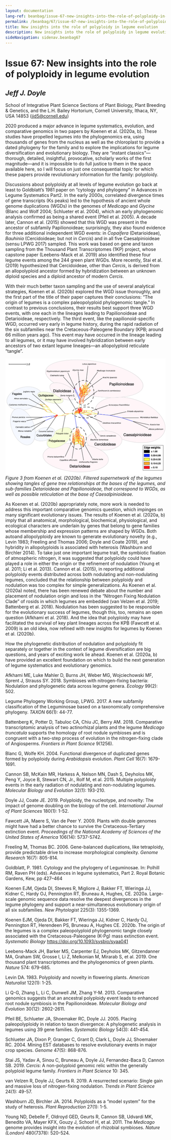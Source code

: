```yaml
---
layout: documentation
lang-ref: beanbag/issue-67-new-insights-into-the-role-of-polyploidy-in-legume-evolution
permalink: /beanbag/67/issue-67-new-insights-into-the-role-of-polyploidy-in-legume-evolution
title: New insights into the role of polyploidy in legume evolution
description: New insights into the role of polyploidy in legume evolution
sideNavigation: sidenav.beanbag67
---
```


# Issue 67: New insights into the role of polyploidy in legume evolution

## *Jeff J. Doyle*
School of Integrative Plant Science Sections of Plant Biology, Plant Breeding & Genetics, and the L.H. Bailey Hortorium, Cornell University, Ithaca, NY, USA 14853 (<jjd5@cornell.edu>)

2020 produced a major advance in legume systematics, evolution, and comparative genomics in two papers by Koenen et al. (2020a, b). These studies have propelled legumes into the phylogenomics era, using thousands of genes from the nucleus as well as the chloroplast to provide a dated phylogeny for the family and to explore the implications for legume diversification and evolutionary biology. They are “instant classics”—thorough, detailed, insightful, provocative, scholarly works of the first magnitude—and it is impossible to do full justice to them in the space available here, so I will focus on just one consequential topic for which these papers provide revolutionary information for the family: polyploidy.

Discussions about polyploidy at all levels of legume evolution go back at least to Goldblatt’s 1981 paper on “cytology and phylogeny” in Advances in Legume Systematics Part2. In the early 2000s, correlated divergence times of gene transcripts (Ks peaks) led to the hypothesis of ancient whole genome duplications (WGDs) in the genomes of *Medicago* and *Glycine* (Blanc and Wolf 2004; Schlueter et al. 2004), which an early phylogenomic analysis confirmed as being a shared event (Pfeil et al. 2005). A decade later, Cannon et al. (2015) showed that this WGD was present in the ancestor of subfamily Papilionoideae; surprisingly, they also found evidence for three additional independent WGD events: in *Copaifera* (Detarioideae), *Bauhinia* (Cercidoideae; but not in *Cercis*) and in all five Caesalpinioideae (sensu LPWG 2017) sampled. This work was based on gene and taxon sampling from the Thousand Plant Transcriptomes (1KP) project, whose capstone paper (Leebens-Mack et al. 2019) also identified these four legume events among the 244 green plant WGDs. More recently, Stai et al. (2019) hypothesized that Cercidoideae, other than *Cercis*, is derived from an allopolyploid ancestor formed by hybridization between an unknown diploid species and a diploid ancestor of modern *Cercis*.

With their much better taxon sampling and the use of several analytical strategies, Koenen et al. (2020b) explored the WGD issue thoroughly, and the first part of the title of their paper captures their conclusions: “The origin of legumes is a complex paleopolyploid phylogenomic tangle.” In contrast to previous conclusions, their results best support three WGD events, with one each in the lineages leading to Papilionoideae and Detarioideae, respectively. The third event, like the papilionoid-specific WGD, occurred very early in legume history, during the rapid radiation of the six subfamilies near the Cretaceous-Paleogene Boundary (KPB; around 66 million years ago). This event may have occurred in the lineage leading to all legumes, or it may have involved hybridization between early ancestors of two extant legume lineages—an allopolyploid reticulate “tangle”.

![](/assets/images/jjd-1.png)
*Figure 3 from Koenen et al. (2020b). Filtered supernetwork of the legumes showing tangles of gene tree relationships at the bases of the legumes, and sub-families Detarioideae and Papilionoideae, that correspond to WGDs, as well as possible reticulation at the base of Caesalpinioideae.*

As Koenen et al. (2020b) appropriately note, more work is needed to address this important comparative genomics question, which impinges on many significant evolutionary issues. The results of Koenen et al. (2020a, b) imply that all anatomical, morphological, biochemical, physiological, and ecological characters are underlain by genes that belong to gene families whose membership and expression patterns are shaped by WGDs. Both autoand allopolyploidy are known to generate evolutionary novelty (e.g., Levin 1983; Freeling and Thomas 2006; Doyle and Coate 2019), and hybridity in allopolyploids is associated with heterosis (Washburn and Birchler 2014). To take just one important legume trait, the symbiotic fixation of atmospheric nitrogen, it was suggested that polyploidy could have played a role in either the origin or the refinement of nodulation (Young et al. 2011; Li et al. 2013). Cannon et al. (2015), in reporting additional polyploidy events distributed across both nodulating and non-nodulating legumes, concluded that the relationship between polyploidy and nodulation was too complex for simple generalizations. As Koenen et al. (2020a) noted, there has been renewed debate about the number and placement of nodulation origin and loss in the “Nitrogen Fixing Nodulation Clade” of rosids in which legumes are embedded (van Velzen et al. 2019; Battenberg et al. 2018). Nodulation has been suggested to be responsible for the evolutionary success of legumes, though this, too, remains an open question (Afkhami et al. 2018). And the idea that polyploidy may have facilitated the survival of key plant lineages across the KPB (Fawcett et al. 2009) is an old idea, now refined with new insights for legumes by Koenen et al. (2020b).

How the phylogenetic distribution of nodulation and polyploidy fit separately or together in the context of legume diversification are big questions, and years of exciting work lie ahead. Koenen et al. (2020a, b) have provided an excellent foundation on which to build the next generation of legume systematics and evolutionary genomics.

Afkhami ME, Luke Mahler D, Burns JH, Weber MG, Wojciechowski MF, Sprent J, Strauss SY. 2018. Symbioses with nitrogen-fixing bacteria: Nodulation and phylogenetic data across legume genera. *Ecology* 99(2): 502.

Legume Phylogeny Working Group, LPWG. 2017. A new subfamily classification of the Leguminosae based on a taxonomically comprehensive phylogeny. *TAXON* 66(1): 44-77.

Battenberg K, Potter D, Tabuloc CA, Chiu JC, Berry AM. 2018. Comparative transcriptomic analysis of two actinorhizal plants and the legume *Medicago truncatula* supports the homology of root nodule symbioses and is congruent with a two-step process of evolution in the nitrogen-fixing clade of Angiosperms. *Frontiers in Plant Science* 9(1256).

Blanc G, Wolfe KH. 2004. Functional divergence of duplicated genes formed by polyploidy during *Arabidopsis* evolution. *Plant Cell* 16(7): 1679-1691.

Cannon SB, McKain MR, Harkess A, Nelson MN, Dash S, Deyholos MK, Peng Y, Joyce B, Stewart CN, Jr., Rolf M, et al. 2015. Multiple polyploidy events in the early radiation of nodulating and non-nodulating legumes. *Molecular Biology and Evolution* 32(1): 193-210.

Doyle JJ, Coate JE. 2019. Polyploidy, the nucleotype, and novelty: The impact of genome doubling on the biology of the cell. *International Journal of Plant Sciences* 180(1): 1-52.

Fawcett JA, Maere S, Van de Peer Y. 2009. Plants with double genomes might have had a better chance to survive the Cretaceous-Tertiary extinction event. *Proceedings of the National Academy of Sciences of the United States of America* 106(14): 5737-5742.

Freeling M, Thomas BC. 2006. Gene-balanced duplications, like tetraploidy, provide predictable drive to increase morphological complexity. *Genome Research* 16(7): 805-814.

Goldblatt, P. 1981. Cytology and the phylogeny of Leguminosae. In: Polhill RM, Raven PH (eds). Advances in legume systematics, Part 2. Royal Botanic Gardens, Kew, pp 427–464

Koenen EJM, Ojeda DI, Steeves R, Migliore J, Bakker FT, Wieringa JJ, Kidner C, Hardy OJ, Pennington RT, Bruneau A, Hughes, CE. 2020a. Large-scale genomic sequence data resolve the deepest divergences in the legume phylogeny and support a near-simultaneous evolutionary origin of all six subfamilies. *New Phytologist* 225(3): 1355-1369.

Koenen EJM, Ojeda DI, Bakker FT, Wieringa JJ, Kidner C, Hardy OJ, Pennington RT, Herendeen PS, Bruneau A, Hughes CE. 2020b. The origin of the legumes is a complex paleopolyploid phylogenomic tangle closely associated with the Cretaceous-Paleogene (K-Pg) mass extinction event. *Systematic Biology* <https://doi.org/10.1093/sysbio/syaa041>

Leebens-Mack JH, Barker MS, Carpenter EJ, Deyholos MK, Gitzendanner MA, Graham SW, Grosse I, Li Z, Melkonian M, Mirarab S, et al. 2019. One thousand plant transcriptomes and the phylogenomics of green plants. *Nature* 574: 679-685.

Levin DA. 1983. Polyploidy and novelty in flowering plants. *American Naturalist* 122(1): 1-25.

Li Q-G, Zhang L, Li C, Dunwell JM, Zhang Y-M. 2013. Comparative genomics suggests that an ancestral polyploidy event leads to enhanced root nodule symbiosis in the Papilionoideae. *Molecular Biology and Evolution* 30(12): 2602-2611.

Pfeil BE, Schlueter JA, Shoemaker RC, Doyle JJ. 2005. Placing paleopolyploidy in relation to taxon divergence: A phylogenetic analysis in legumes using 39 gene families. *Systematic Biology* 54(3): 441-454.

Schlueter JA, Dixon P, Granger C, Grant D, Clark L, Doyle JJ, Shoemaker RC. 2004. Mining EST databases to resolve evolutionary events in major crop species. *Genome* 47(5): 868-876.

Stai JS, Yadav A, Sinou C, Bruneau A, Doyle JJ, Fernandez-Baca D, Cannon SB. 2019. *Cercis*: A non-polyploid genomic relic within the generally polyploid legume family. *Frontiers in Plant Science* 10: 345.

van Velzen R, Doyle JJ, Geurts R. 2019. A resurrected scenario: Single gain and massive loss of nitrogen-fixing nodulation. *Trends in Plant Science* 24(1): 49-57.

Washburn JD, Birchler JA. 2014. Polyploids as a “model system” for the study of heterosis. *Plant Reproduction* 27(1): 1-5.

Young ND, Debelle F, Oldroyd GED, Geurts R, Cannon SB, Udvardi MK, Benedito VA, Mayer KFX, Gouzy J, Schoof H, et al. 2011. The *Medicago* genome provides insight into the evolution of rhizobial symbioses. *Nature (London)* 480(7378): 520-524.
